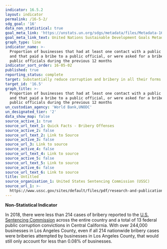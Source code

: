 ```yaml
---
indicator: 16.5.2
layout: indicator
permalink: /16-5-2/
sdg_goal: '16'
data_non_statistical: true
goal_meta_link: 'https://unstats.un.org/sdgs/metadata/files/Metadata-16-05-02.pdf'
goal_meta_link_text: United Nations Sustainable Development Goals Metadata (pdf 1361kB)
graph_type: line
indicator_name: >-
  Proportion of businesses that had at least one contact with a public official
  and that paid a bribe to a public official, or were asked for a bribe by those
  public officials during the previous 12 months
indicator_sort_order: 16-05-02
published: true
reporting_status: complete
target: Substantially reduce corruption and bribery in all their forms
target_id: '16.5'
graph_title: >-
  Proportion of businesses that had at least one contact with a public official
  and that paid a bribe to a public official, or were asked for a bribe by those
  public officials during the previous 12 months
un_custodian_agency: 'World Bank,UNODC'
un_designated_tier: '2'
data_show_map: false
source_active_1: true
source_url_text_1: Quick Facts - Bribery Offenses
source_active_2: false
source_url_text_2: Link to Source
source_active_3: false
source_url_3: Link to source
source_active_4: false
source_url_text_4: Link to source
source_active_5: false
source_url_text_5: Link to source
source_active_6: false
source_url_text_6: Link to source
title: Untitled
source_organisation_1: United States Sentencing Commission (USSC)
source_url_1: >-
  https://www.ussc.gov/sites/default/files/pdf/research-and-publications/quick-facts/Bribery_FY18.pdf
---
```

**Non-Statistical Indicator**

In 2018, there were less than 214 cases of bribery reported to the [U.S. Sentencing Commission](https://www.ussc.gov/sites/default/files/pdf/research-and-publications/quick-facts/Bribery_FY18.pdf) across the entire country and a total of 13 federal public corruption convictions in Central California. With over 244,000 businesses in Los Angeles County, even if all 214 nationwide bribery cases were briberies attempted by businesses in Los Angeles County, that would still only account for less than 0.08% of businesses.
